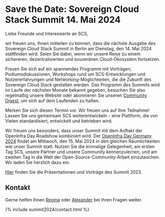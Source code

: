 # Save the Date: Sovereign Cloud Stack Summit 14. Mai 2024

Liebe Freunde und Interessierte an SCS,

wir freuen uns, Ihnen mitteilen zu können, dass die nächste Ausgabe des Sovereign Cloud Stack Summit in Berlin am Dienstag, den 14. Mai 2024 stattfinden wird. Seien Sie dabei, wenn wir unsere Reise zu einem sichereren, dezentralisierten und souveränen Cloud-Ökosystem fortsetzen.

Freuen Sie sich auf ein spannendes Programm mit Vorträgen, Podiumsdiskussionen, Workshops rund um SCS-Entwicklungen und Nutzererfahrungen und Networking-Möglichkeiten, die die Zukunft des Sovereign Cloud Stack gestalten werden. Das Programm des Summits wird im Laufe der nächsten Monate bekannt gegeben, besuchen Sie also regelmäßig unsere Website oder abonnieren Sie unseren [Community Digest](https://scs.sovereignit.de/mailman3/postorius/lists/announce.lists.scs.community/), um sich auf dem Laufenden zu halten.

Merken Sie sich diesen Termin vor. Wir freuen uns auf Ihre Teilnahme! Lassen Sie uns gemeinsam SCS weiterentwickeln - eine Plattform, die von Vielen standardisiert, entwickelt und betrieben wird.

Wir freuen uns besonders, dass unser Summit mit dem Auftakt der OpenInfra Day Roadshow kombiniert wird. Der [OpenInfra Day Germany 2024](https://superuser.openinfra.dev/articles/openinfra-event-strategy-update/) findet am Mittwoch, den 15. Mai 2024 in den gleichen Räumlichkeiten wie unser Summit statt. Nutzen Sie die einmalige Gelegenheit, am ersten Tag SCS, unsere Partner und unsere Community kennenzulernen, und am zweiten Tag in die Welt der Open-Source-Community-Arbeit einzutauchen. Wir laden Sie herzlich dazu ein.

[Hier](https://scs.community/summit2023) finden Sie die Präsentationen und Vorträge des Summit 2023.

## Kontakt

Gerne helfen Ihnen [Regina](https://scs.community/metz) oder [Alexander](https://scs.community/diab) bei Ihren Fragen weiter.

{% include summit2024/contact.html %}
